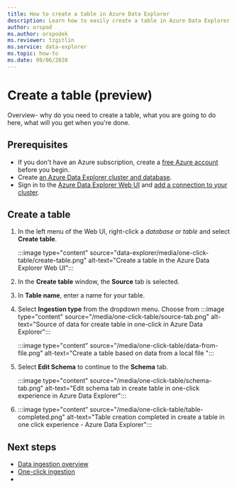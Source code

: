 ```yaml
---
title: How to create a table in Azure Data Explorer
description: Learn how to easily create a table in Azure Data Explorer with the one-click experience.
author: orspod
ms.author: orspodek
ms.reviewer: tzgitlin
ms.service: data-explorer
ms.topic: how-to
ms.date: 09/06/2020
---
```


# Create a table (preview)

Overview- why do you need to create a table, what you are going to do here, what will you get when you're done.

## Prerequisites

* If you don't have an Azure subscription, create a [free Azure account](https://azure.microsoft.com/free/) before you begin.
* Create [an Azure Data Explorer cluster and database](create-cluster-database-portal.md).
* Sign in to the [Azure Data Explorer Web UI](https://dataexplorer.azure.com/) and [add a connection to your cluster](web-query-data.md#add-clusters).

## Create a table

1. In the left menu of the Web UI, right-click a *database* or *table* and select **Create table**.

    :::image type="content" source="data-explorer/media/one-click-table/create-table.png" alt-text="Create a table in the Azure Data Explorer Web UI":::

1. In the **Create table** window, the **Source** tab is selected.

1. In **Table name**, enter a name for your table. 
1. Select **Ingestion type** from the dropdown menu. Choose from 
    :::image type="content" source="/media/one-click-table/source-tab.png" alt-text="Source of data for create table in one-click in Azure Data Explorer":::

    :::image type="content" source="/media/one-click-table/data-from-file.png" alt-text="Create a table based on data from a local file ":::

1. Select **Edit Schema** to continue to the **Schema** tab.

    :::image type="content" source="/media/one-click-table/schema-tab.png" alt-text="Edit schema tab in create table in one-click experience in Azure Data Explorer":::

1. 
    :::image type="content" source="/media/one-click-table/table-completed.png" alt-text="Table creation completed in create a table in one click experience - Azure Data Explorer":::

## Next steps

* [Data ingestion overview](data-explorer/ingest-data-overview.md)
* [One-click ingestion](data-explorer/ingest-data-one-click.md)
*  
